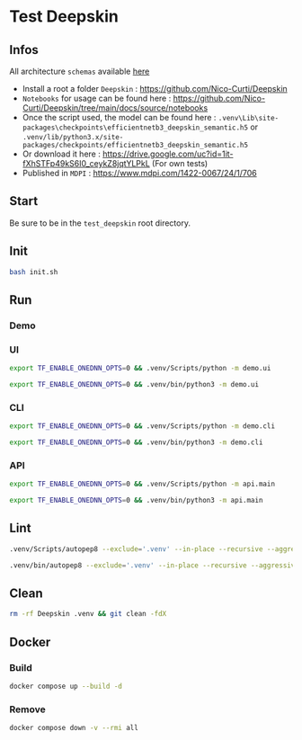 # Test Deepskin

## Infos

All architecture ``schemas`` available [here](./SCHEMES.md)

* Install a root a folder ``Deepskin`` : <https://github.com/Nico-Curti/Deepskin>
* ``Notebooks`` for usage can be found here : <https://github.com/Nico-Curti/Deepskin/tree/main/docs/source/notebooks>
* Once the script used, the model can be found here : ``.venv\Lib\site-packages\checkpoints\efficientnetb3_deepskin_semantic.h5`` or ``.venv/lib/python3.x/site-packages/checkpoints/efficientnetb3_deepskin_semantic.h5``
* Or download it here : <https://drive.google.com/uc?id=1it-fXhSTFp49kS6I0_ceykZ8jqtYLPkL> (For own tests)
* Published in ``MDPI`` : <https://www.mdpi.com/1422-0067/24/1/706>

## Start

Be sure to be in the ``test_deepskin`` root directory.

## Init

```bash
bash init.sh
```

## Run

### Demo

### UI

```bash
export TF_ENABLE_ONEDNN_OPTS=0 && .venv/Scripts/python -m demo.ui
```

```bash
export TF_ENABLE_ONEDNN_OPTS=0 && .venv/bin/python3 -m demo.ui
```

### CLI

```bash
export TF_ENABLE_ONEDNN_OPTS=0 && .venv/Scripts/python -m demo.cli
```

```bash
export TF_ENABLE_ONEDNN_OPTS=0 && .venv/bin/python3 -m demo.cli
```

### API

```bash
export TF_ENABLE_ONEDNN_OPTS=0 && .venv/Scripts/python -m api.main
```

```bash
export TF_ENABLE_ONEDNN_OPTS=0 && .venv/bin/python3 -m api.main
```

## Lint

```bash
.venv/Scripts/autopep8 --exclude='.venv' --in-place --recursive --aggressive .
```

```bash
.venv/bin/autopep8 --exclude='.venv' --in-place --recursive --aggressive .
```

## Clean

```bash
rm -rf Deepskin .venv && git clean -fdX
```

## Docker

### Build

```bash
docker compose up --build -d
```

### Remove

```bash
docker compose down -v --rmi all
```
